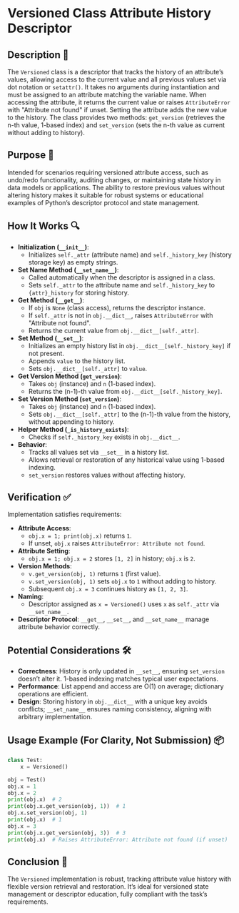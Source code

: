 # Versioned Class Attribute History Descriptor

## Description 📝

The `Versioned` class is a descriptor that tracks the history of an attribute’s values, allowing access to the current value and all previous values set via dot notation or `setattr()`.
It takes no arguments during instantiation and must be assigned to an attribute matching the variable name. When accessing the attribute, it returns the current value or raises `AttributeError` with "Attribute not found" if unset. Setting the attribute adds the new value to the history.
The class provides two methods: `get_version` (retrieves the n-th value, 1-based index) and `set_version` (sets the n-th value as current without adding to history).

## Purpose 🎯

Intended for scenarios requiring versioned attribute access, such as undo/redo functionality, auditing changes, or maintaining state history in data models or applications.
The ability to restore previous values without altering history makes it suitable for robust systems or educational examples of Python’s descriptor protocol and state management.

## How It Works 🔍

-   **Initialization (`__init__`)**:
    -   Initializes `self._attr` (attribute name) and `self._history_key` (history storage key) as empty strings.
-   **Set Name Method (`__set_name__`)**:
    -   Called automatically when the descriptor is assigned in a class.
    -   Sets `self._attr` to the attribute name and `self._history_key` to `{attr}_history` for storing history.
-   **Get Method (`__get__`)**:
    -   If `obj` is `None` (class access), returns the descriptor instance.
    -   If `self._attr` is not in `obj.__dict__`, raises `AttributeError` with "Attribute not found".
    -   Returns the current value from `obj.__dict__[self._attr]`.
-   **Set Method (`__set__`)**:
    -   Initializes an empty history list in `obj.__dict__[self._history_key]` if not present.
    -   Appends `value` to the history list.
    -   Sets `obj.__dict__[self._attr]` to `value`.
-   **Get Version Method (`get_version`)**:
    -   Takes `obj` (instance) and `n` (1-based index).
    -   Returns the (n-1)-th value from `obj.__dict__[self._history_key]`.
-   **Set Version Method (`set_version`)**:
    -   Takes `obj` (instance) and `n` (1-based index).
    -   Sets `obj.__dict__[self._attr]` to the (n-1)-th value from the history, without appending to history.
-   **Helper Method (`_is_history_exists`)**:
    -   Checks if `self._history_key` exists in `obj.__dict__`.
-   **Behavior**:
    -   Tracks all values set via `__set__` in a history list.
    -   Allows retrieval or restoration of any historical value using 1-based indexing.
    -   `set_version` restores values without affecting history.

## Verification ✅

Implementation satisfies requirements:

-   **Attribute Access**:
    -   `obj.x = 1; print(obj.x)` returns `1`.
    -   If unset, `obj.x` raises `AttributeError: Attribute not found`.
-   **Attribute Setting**:
    -   `obj.x = 1; obj.x = 2` stores `[1, 2]` in history; `obj.x` is `2`.
-   **Version Methods**:
    -   `v.get_version(obj, 1)` returns `1` (first value).
    -   `v.set_version(obj, 1)` sets `obj.x` to `1` without adding to history.
    -   Subsequent `obj.x = 3` continues history as `[1, 2, 3]`.
-   **Naming**:
    -   Descriptor assigned as `x = Versioned()` uses `x` as `self._attr` via `__set_name__`.
-   **Descriptor Protocol**: `__get__`, `__set__`, and `__set_name__` manage attribute behavior correctly.

## Potential Considerations 🛠️

-   **Correctness**: History is only updated in `__set__`, ensuring `set_version` doesn’t alter it. 1-based indexing matches typical user expectations.
-   **Performance**: List append and access are O(1) on average; dictionary operations are efficient.
-   **Design**: Storing history in `obj.__dict__` with a unique key avoids conflicts; `__set_name__` ensures naming consistency, aligning with arbitrary implementation.

## Usage Example (For Clarity, Not Submission) 📦

```python
class Test:
    x = Versioned()

obj = Test()
obj.x = 1
obj.x = 2
print(obj.x)  # 2
print(obj.x.get_version(obj, 1))  # 1
obj.x.set_version(obj, 1)
print(obj.x)  # 1
obj.x = 3
print(obj.x.get_version(obj, 3))  # 3
print(obj.x)  # Raises AttributeError: Attribute not found (if unset)
```

## Conclusion 🚀

The `Versioned` implementation is robust, tracking attribute value history with flexible version retrieval and restoration.
It’s ideal for versioned state management or descriptor education, fully compliant with the task’s requirements.
